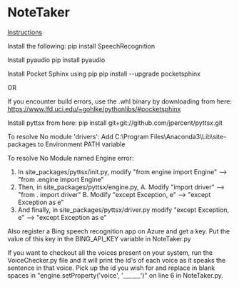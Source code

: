 # NoteTaker

[Instructions](Instructions.txt)

Install the following:
pip install SpeechRecognition

Install pyaudio
pip install pyaudio

Install Pocket Sphinx using pip
pip install --upgrade pocketsphinx

OR

If you encounter build errors, use the .whl binary by downloading from here:
https://www.lfd.uci.edu/~gohlke/pythonlibs/#pocketsphinx


Install pyttsx from here:
pip install git+git://github.com/jpercent/pyttsx.git

To resolve No module 'drivers':
Add C:\Program Files\Anaconda3\Lib\site-packages to Environment PATH variable

To resolve No Module named Engine error:
1. In site_packages/pyttsx/init.py, modify "from engine import Engine" --> "from .engine import Engine"
2. Then, in site_packages/pyttsx/engine.py, 
	A. Modify "import driver" --> "from . import driver"
	B. Modify "except Exception, e" --> "except Exception as e"
3. And finally, in site_packages/pyttsx/driver.py modify "except Exception, e" --> "except Exception as e"

Also register a Bing speech recognition app on Azure and get a key. Put the value of this key in the BING_API_KEY variable in NoteTaker.py



If you want to checkout all the voices present on your system, run the VoiceChecker.py file and it will print the id's of each voice as it speaks the sentence in that voice.
Pick up the id you wish for and replace in blank spaces in "engine.setProperty('voice', '______')" on line 6 in NoteTaker.py.
